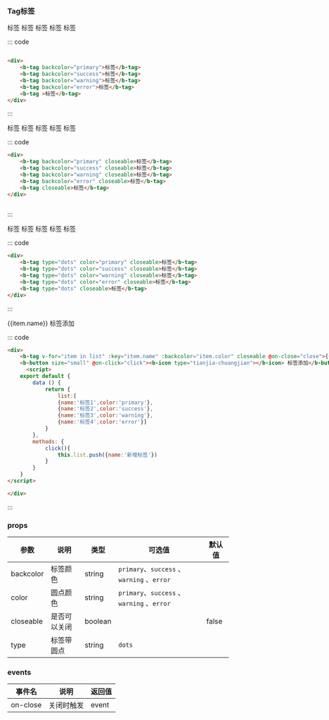 ### Tag标签

<div class="example">
   <div class="example-box">
<div>
    <b-tag backcolor="primary" >标签</b-tag>
    <b-tag backcolor="success" >标签</b-tag>
    <b-tag backcolor="warning" >标签</b-tag>
    <b-tag backcolor="error" >标签</b-tag>
    <b-tag >标签</b-tag>
</div>
</div> 

::: code
```html

<div>
    <b-tag backcolor="primary">标签</b-tag>
    <b-tag backcolor="success">标签</b-tag>
    <b-tag backcolor="warning">标签</b-tag>
    <b-tag backcolor="error">标签</b-tag>
    <b-tag >标签</b-tag>
</div>

```
:::
</div>




<div class="example">
   <div class="example-box">
<div>
    <b-tag backcolor="primary" closeable>标签</b-tag>
    <b-tag backcolor="success" closeable>标签</b-tag>
    <b-tag backcolor="warning" closeable>标签</b-tag>
    <b-tag backcolor="error" closeable>标签</b-tag>
    <b-tag closeable>标签</b-tag>
</div>
</div>

::: code
```html
<div>
    <b-tag backcolor="primary" closeable>标签</b-tag>
    <b-tag backcolor="success" closeable>标签</b-tag>
    <b-tag backcolor="warning" closeable>标签</b-tag>
    <b-tag backcolor="error" closeable>标签</b-tag>
    <b-tag closeable>标签</b-tag>
</div>
 
```
:::
</div>

<div class="example">
   <div class="example-box">
<div>
    <b-tag type="dots" color="primary" closeable>标签</b-tag>
    <b-tag type="dots" color="success" closeable>标签</b-tag>
    <b-tag type="dots" color="warning" closeable>标签</b-tag>
    <b-tag type="dots" color="error" closeable>标签</b-tag>
    <b-tag type="dots" closeable>标签</b-tag>
</div>
</div>

::: code
```html
<div>
    <b-tag type="dots" color="primary" closeable>标签</b-tag>
    <b-tag type="dots" color="success" closeable>标签</b-tag>
    <b-tag type="dots" color="warning" closeable>标签</b-tag>
    <b-tag type="dots" color="error" closeable>标签</b-tag>
    <b-tag type="dots" closeable>标签</b-tag>
</div>
```
:::
 </div>


 <div class="example" style="width:1000px">
   <div class="example-box">
<div>
    <b-tag v-for="item in list" :key="item.name" :backcolor="item.color"  closeable @on-close="close">{{item.name}}</b-tag>
    <b-button size="small" @on-click="click"><b-icon type="tianjia-chuangjian"></b-icon> 标签添加</b-button>
</div>
</div>

::: code
```html
<div>
    <b-tag v-for="item in list" :key="item.name" :backcolor="item.color" closeable @on-close="close">{{item.name}}</b-tag>
    <b-button size="small" @on-click="click"><b-icon type="tianjia-chuangjian"></b-icon> 标签添加</b-button>
      <script>
    export default {
        data () {
            return {
                list:[
                {name:'标签1',color:'primary'},
                {name:'标签2',color:'success'},
                {name:'标签3',color:'warning'},
                {name:'标签4',color:'error'}]
            }
        },
        methods: {
            click(){
                this.list.push({name:'新增标签'})
            }
        }
    }
</script>

</div>
```
:::
 </div>
  <script>
    export default {
        data () {
            return {
                color1:'warning',
                backcolor1:"primary",
                backcolor2:"success",
                backcolor3:"warning",
                backcolor4:"error",
                list:[{name:'标签1',color:'primary'},
                {name:'标签2',color:'success'},
                {name:'标签3',color:'warning'},
                {name:'标签4',color:'error'}],
            }
        },
        methods: {
            click(){
                list.push({name:'新增标签'})
            },
            close(e){
                console.log(e)
            }
        }
    }
</script> 

### props
| 参数      | 说明    | 类型      | 可选值       | 默认值   |
|---------- |-------- |---------- |-------------  |-------- |
| backcolor  | 标签颜色   | string  |  `primary`、`success`  、`warning` 、`error`       |       |
| color     | 圆点颜色   | string    |   `primary`、`success`  、`warning` 、`error` |       |
| closeable     | 是否可以关闭   | boolean    |    |     false  |
| type     | 标签带圆点   | string    |  `dots`  |       |


### events 
| 事件名	      | 说明	    | 返回值 |
|---------- |-------- |---------- |
| on-close     | 关闭时触发   |event
